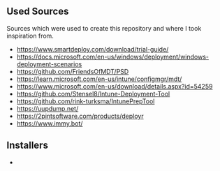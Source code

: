 ## Used Sources
Sources which were used to create this repository and where I took inspiration from.
- https://www.smartdeploy.com/download/trial-guide/
- https://docs.microsoft.com/en-us/windows/deployment/windows-deployment-scenarios
- https://github.com/FriendsOfMDT/PSD
- https://learn.microsoft.com/en-us/intune/configmgr/mdt/
- https://www.microsoft.com/en-us/download/details.aspx?id=54259
- https://github.com/Stensel8/Intune-Deployment-Tool
- https://github.com/rink-turksma/IntunePrepTool
- https://uupdump.net/
- https://2pintsoftware.com/products/deployr
- https://www.immy.bot/


## Installers
- 